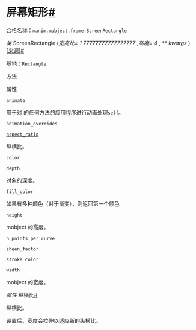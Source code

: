 # 屏幕矩形[#](#screenrectangle "此标题的固定链接")

合格名称：`manim.mobject.frame.ScreenRectangle`

_类_ ScreenRectangle (_宽高比= 1.77777777777777777_ ,_高度= 4_ , _\*\* kwargs_ )[\[来源\]](../_modules/manim/mobject/frame.html#ScreenRectangle)[#](#manim.mobject.frame.ScreenRectangle "此定义的固定链接")

基地：[`Rectangle`](manim.mobject.geometry.polygram.Rectangle.html#manim.mobject.geometry.polygram.Rectangle "manim.mobject.geometry.polygram.矩形")

方法

属性

`animate`

用于对 的任何方法的应用程序进行动画处理`self`。

`animation_overrides`

[`aspect_ratio`](#manim.mobject.frame.ScreenRectangle.aspect_ratio "manim.mobject.frame.ScreenRectangle.aspect_ratio")

纵横比。

`color`

`depth`

对象的深度。

`fill_color`

如果有多种颜色（对于渐变），则返回第一个颜色

`height`

mobject 的高度。

`n_points_per_curve`

`sheen_factor`

`stroke_color`

`width`

mobject 的宽度。

_属性_ 纵横比[#](#manim.mobject.frame.ScreenRectangle.aspect_ratio "此定义的固定链接")

纵横比。

设置后，宽度会拉伸以适应新的纵横比。
